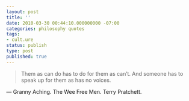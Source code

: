 ```yaml
---
layout: post
title: ''
date: 2010-03-30 00:44:10.000000000 -07:00
categories: philosophy quotes
tags:
- cult.ure
status: publish
type: post
published: true
---
```

> Them as can do has to do for them as can’t. And someone has to speak up for them as has no voices.

&mdash; Granny Aching. The Wee Free Men. Terry Pratchett.
